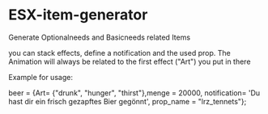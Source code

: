 # ESX-item-generator
Generate Optionalneeds and Basicneeds related Items

you can stack effects, define a notification and the used prop. The Animation will always be related to the first effect ("Art") you put in there

Example for usage:

beer = {Art= {"drunk", "hunger", "thirst"},menge = 20000, notification= 'Du hast dir ein frisch gezapftes Bier gegönnt', prop_name = "lrz_tennets"};
